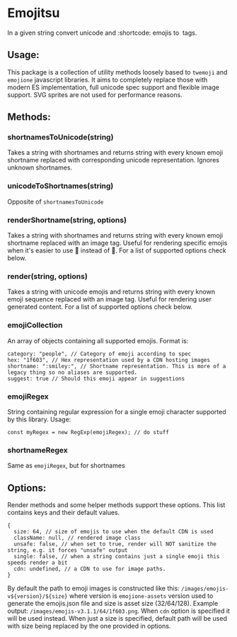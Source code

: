Emojitsu
========

In a given string convert unicode and :shortcode: emojis to <img /> tags.

## Usage:

This package is a collection of utility methods loosely based to `twemoji` and `emojione` javascript libraries. It aims to completely replace those with modern ES implementation, full unicode spec support and flexible image support. SVG sprites are not used for performance reasons.

## Methods:

### shortnamesToUnicode(string)
Takes a string with shortnames and returns string with every known emoji shortname replaced with corresponding unicode representation. Ignores unknown shortnames.

### unicodeToShortnames(string)
Opposite of `shortnamesToUnicode`

### renderShortname(string, options)
Takes a string with shortnames and returns string with every known emoji shortname replaced with an image tag. Useful for rendering specific emojis when it's easier to use :bacon: instead of 🥓. For a list of supported options check below.

### render(string, options)
Takes a string with unicode emojis and returns string with every known emoji sequence replaced with an image tag. Useful for rendering user generated content. For a list of supported options check below.

### emojiCollection
An array of objects containing all supported emojis. Format is:
```
category: "people", // Category of emoji according to spec
hex: "1f603", // Hex representation used by a CDN hosting images
shortname: ":smiley:", // Shortname representation. This is more of a legacy thing so no aliases are supported.
suggest: true // Should this emoji appear in suggestions
```
### emojiRegex
String containing regular expression for a single emoji character supported by this library. Usage:
```
const myRegex = new RegExp(emojiRegex); // do stuff
```
### shortnameRegex
Same as `emojiRegex`, but for shortnames

## Options:
Render methods and some helper methods support these options. This list contains keys and their default values.

```
{
  size: 64, // size of emojis to use when the default CDN is used
  className: null, // rendered image class
  unsafe: false, // when set to true, render will NOT sanitize the string, e.g. it forces "unsafe" output
  single: false, // when a string contains just a single emoji this speeds render a bit
  cdn: undefined, // a CDN to use for image paths.
}
```

By default the path to emoji images is constructed like this: `/images/emojis-v${version}/${size}` where version is `emojione-assets` version used to generate the emojis.json file and size is asset size (32/64/128). Example output: `/images/emojis-v3.1.1/64/1f603.png`. When `cdn` option is specified it will be used instead. When just a size is specified, default path will be used with size being replaced by the one provided in options.
